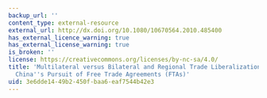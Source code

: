 ```yaml
---
backup_url: ''
content_type: external-resource
external_url: http://dx.doi.org/10.1080/10670564.2010.485400
has_external_licence_warning: true
has_external_license_warning: true
is_broken: ''
license: https://creativecommons.org/licenses/by-nc-sa/4.0/
title: 'Multilateral versus Bilateral and Regional Trade Liberalization: Explaining
  China''s Pursuit of Free Trade Agreements (FTAs)'
uid: 3e6dde14-49b2-450f-baa6-eaf7544b42e3
---
```

